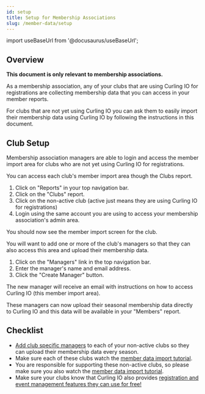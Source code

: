 ```yaml
---
id: setup
title: Setup for Membership Associations
slug: /member-data/setup
---
```

import useBaseUrl from '@docusaurus/useBaseUrl';


## Overview

**This document is only relevant to membership associations.**

As a membership association, any of your clubs that are using Curling IO for registrations are collecting membership data that you can access in your member reports.

For clubs that are not yet using Curling IO you can ask them to easily import their membership data using Curling IO by following the instructions in this document.


## Club Setup

Membership association managers are able to login and access the member import area for clubs who are not yet using Curling IO for registrations.

You can access each club's member import area though the Clubs report.

1. Click on "Reports" in your top navigation bar.
2. Click on the "Clubs" report.
3. Click on the non-active club (active just means they are using Curling IO for registrations)
4. Login using the same account you are using to access your membership association's admin area.

You should now see the member import screen for the club.

You will want to add one or more of the club's managers so that they can also access this area and upload their membership data.

1. Click on the "Managers" link in the top navigation bar.
2. Enter the manager's name and email address.
3. Click the "Create Manager" button.

The new manager will receive an email with instructions on how to access Curling IO (this member import area).

These managers can now upload their seasonal membership data directly to Curling IO and this data will be available in your "Members" report.


## Checklist

- [Add club specific managers](/docs/club-management/managers) to each of your non-active clubs so they can upload their membership data every season.
- Make sure each of these clubs watch the [member data  import tutorial](https://www.youtube.com/watch?v=6yPdn-sGWuQ&t=1s).
- You are responsible for supporting these non-active clubs, so please make sure you also watch the [member data import tutorial](https://www.youtube.com/watch?v=6yPdn-sGWuQ&t=1s).
- Make sure your clubs know that Curling IO also provides [registration and event management features they can use for free!](/docs/getting-started/curling-club-managers)
